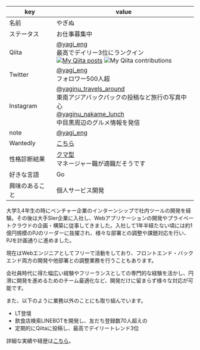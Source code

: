 |  key  |  value  |
| ---- | ---- |
|  名前  |  やぎぬ  |
|  ステータス  |  お仕事募集中  |
|  Qiita  |  [@yagi_eng](https://qiita.com/yagi_eng)<br>最高でデイリー3位にランクイン<br>[![My Qiita posts](https://qiita-badge.apiapi.app/s/yagi_eng/posts.svg)](http://qiita.com/yagi_eng) ![My Qiita contributions](https://qiita-badge.apiapi.app/s/yagi_eng/contributions.svg)  |
|  Twitter  |  [@yagi_eng](https://twitter.com/yagi_eng) <br>フォロワー500人超  |
|  Instagram  |  [@yaginu_travels_around](https://www.instagram.com/yaginu_travels_around/) <br>東南アジアバックパックの投稿など旅行の写真中心 <br>[@yaginu_nakame_lunch](https://www.instagram.com/yaginu_nakame_lunch/) <br>中目黒周辺のグルメ情報を発信  |
|  note  |  [@yagi_eng](https://note.com/yagi_eng) |
|  Wantedly  |  [こちら](https://www.wantedly.com/users/135658076)  |
|  性格診断結果  |  [クマ型](https://16test.uranaino.net/udata/cINlVQHf3OkU6jlTtw7j ) <br>マネージャー職が適職だそうです  |
|  好きな言語  |  Go  |
|  興味のあること  |  個人サービス開発  |

大学3,4年生の時にベンチャー企業のインターンシップで社内ツールの開発を経験。その後は大手SIer企業に入社し、Webアプリケーションの開発やプライベートクラウドの企画・構築に従事してきました。入社して1年半経たない頃には約1億円規模のPJのリーダーに抜擢され、様々な部署との調整や課題対応を行い、PJを計画通りに進めました。

現在はWebエンジニアとしてフリーで活動をしており、フロントエンド・バックエンド両方の開発や他部署との調整業務を行うこともあります。

会社員時代に得た幅広い経験やフリーランスとしての専門的な経験を活かし、円滑に開発を進めるためのチーム最適化など、開発だけに留まらず様々な対応が可能です。

また、以下のように業務以外のことにも取り組んでいます。

- LT登壇
- 飲食店検索LINEBOTを開発し、友だち登録数70人超えの
- 定期的にQiitaに投稿し、最高でデイリートレンド3位

詳細な実績や経歴は[こちら](https://github.com/yagi-eng/yagi-eng/blob/master/detail/README.md)。
